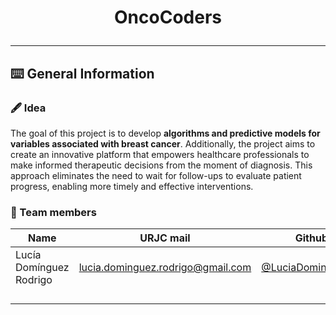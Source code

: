 # <p align="center"> OncoCoders </p>
***   
## ⌨️ General Information

### 🖋️ Idea
The goal of this project is to develop **algorithms and predictive models for variables associated with breast cancer**. Additionally, the project aims to create an innovative platform that empowers healthcare professionals to make informed therapeutic decisions from the moment of diagnosis. This approach eliminates the need to wait for follow-ups to evaluate patient progress, enabling more timely and effective interventions.

### 👷 Team members
| Name | URJC mail | Github user |
| ------------- | ------------- | ----------- |
| Lucía Domínguez Rodrigo | lucia.dominguez.rodrigo@gmail.com | [@LuciaDominguezRodrigo](https://github.com/LuciaDominguezRodrigo) |
|   |  |  |
|   |  |  |
|   |  |  |
|   |  |  |
